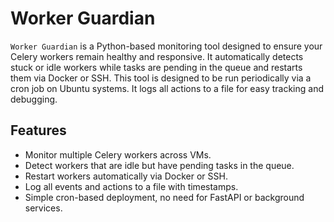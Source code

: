 # Worker Guardian

`Worker Guardian` is a Python-based monitoring tool designed to ensure your Celery workers remain healthy and responsive. It automatically detects stuck or idle workers while tasks are pending in the queue and restarts them via Docker or SSH.
This tool is designed to be run periodically via a cron job on Ubuntu systems. It logs all actions to a file for easy tracking and debugging.

## Features

- Monitor multiple Celery workers across VMs.
- Detect workers that are idle but have pending tasks in the queue.
- Restart workers automatically via Docker or SSH.
- Log all events and actions to a file with timestamps.
- Simple cron-based deployment, no need for FastAPI or background services.
